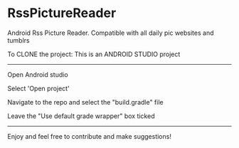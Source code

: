 RssPictureReader
================

Android Rss Picture Reader. Compatible with all daily pic websites and tumblrs


To CLONE the project: This is an ANDROID STUDIO project

--------------
Open Android studio

Select 'Open project'

Navigate to the repo and select the "build.gradle" file

Leave the "Use default grade wrapper" box ticked

--------------

Enjoy and feel free to contribute and make suggestions!
